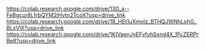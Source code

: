 https://colab.research.google.com/drive/13D_a--FeBgcur8L1rbQYM2lHvtn2TcoX?usp=drive_link
https://colab.research.google.com/drive/18_HEt1uXmolz_BTHQJWNhLohG_BLxVlX?usp=drive_link
https://colab.research.google.com/drive/1KIVaenJyEFyfvhSxnd4X_1FcZERPrBe8?usp=drive_link
